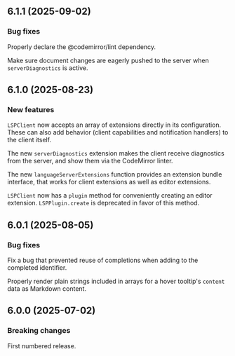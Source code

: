 ## 6.1.1 (2025-09-02)

### Bug fixes

Properly declare the @codemirror/lint dependency.

Make sure document changes are eagerly pushed to the server when `serverDiagnostics` is active.

## 6.1.0 (2025-08-23)

### New features

`LSPClient` now accepts an array of extensions directly in its configuration. These can also add behavior (client capabilities and notification handlers) to the client itself.

The new `serverDiagnostics` extension makes the client receive diagnostics from the server, and show them via the CodeMirror linter.

The new `languageServerExtensions` function provides an extension bundle interface, that works for client extensions as well as editor extensions.

`LSPClient` now has a `plugin` method for conveniently creating an editor extension. `LSPPlugin.create` is deprecated in favor of this method.

## 6.0.1 (2025-08-05)

### Bug fixes

Fix a bug that prevented reuse of completions when adding to the completed identifier.

Properly render plain strings included in arrays for a hover tooltip's `content` data as Markdown content.

## 6.0.0 (2025-07-02)

### Breaking changes

First numbered release.
